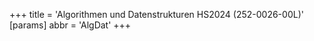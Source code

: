 +++
title = 'Algorithmen und Datenstrukturen HS2024 (252-0026-00L)'
[params]
    abbr = 'AlgDat'
+++
